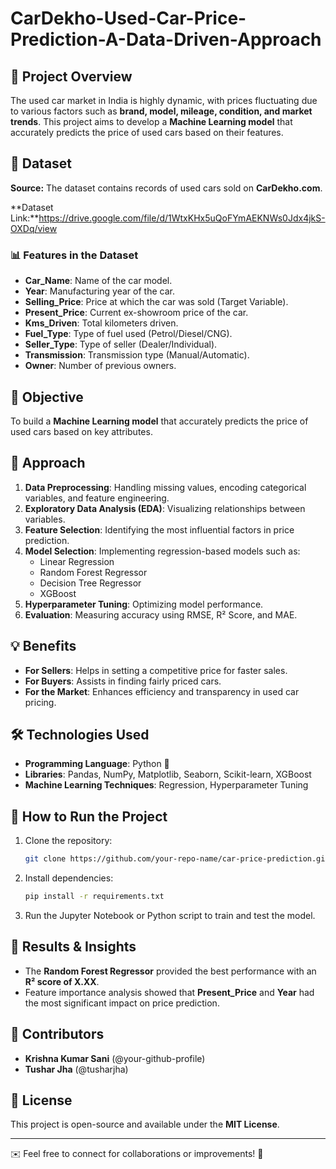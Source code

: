 # CarDekho-Used-Car-Price-Prediction-A-Data-Driven-Approach

## 📌 Project Overview
The used car market in India is highly dynamic, with prices fluctuating due to various factors such as **brand, model, mileage, condition, and market trends**. This project aims to develop a **Machine Learning model** that accurately predicts the price of used cars based on their features.

## 📂 Dataset
**Source:** The dataset contains records of used cars sold on **CarDekho.com**.

**Dataset Link:**https://drive.google.com/file/d/1WtxKHx5uQoFYmAEKNWs0Jdx4jkS-OXDq/view
### 📊 Features in the Dataset
- **Car_Name**: Name of the car model.
- **Year**: Manufacturing year of the car.
- **Selling_Price**: Price at which the car was sold (Target Variable).
- **Present_Price**: Current ex-showroom price of the car.
- **Kms_Driven**: Total kilometers driven.
- **Fuel_Type**: Type of fuel used (Petrol/Diesel/CNG).
- **Seller_Type**: Type of seller (Dealer/Individual).
- **Transmission**: Transmission type (Manual/Automatic).
- **Owner**: Number of previous owners.

## 🎯 Objective
To build a **Machine Learning model** that accurately predicts the price of used cars based on key attributes.

## 🚀 Approach
1. **Data Preprocessing**: Handling missing values, encoding categorical variables, and feature engineering.
2. **Exploratory Data Analysis (EDA)**: Visualizing relationships between variables.
3. **Feature Selection**: Identifying the most influential factors in price prediction.
4. **Model Selection**: Implementing regression-based models such as:
   - Linear Regression
   - Random Forest Regressor
   - Decision Tree Regressor
   - XGBoost
5. **Hyperparameter Tuning**: Optimizing model performance.
6. **Evaluation**: Measuring accuracy using RMSE, R² Score, and MAE.

## 💡 Benefits
- **For Sellers**: Helps in setting a competitive price for faster sales.
- **For Buyers**: Assists in finding fairly priced cars.
- **For the Market**: Enhances efficiency and transparency in used car pricing.

## 🛠️ Technologies Used
- **Programming Language**: Python 🐍
- **Libraries**: Pandas, NumPy, Matplotlib, Seaborn, Scikit-learn, XGBoost
- **Machine Learning Techniques**: Regression, Hyperparameter Tuning

## 📌 How to Run the Project
1. Clone the repository:
   ```bash
   git clone https://github.com/your-repo-name/car-price-prediction.git
   ```
2. Install dependencies:
   ```bash
   pip install -r requirements.txt
   ```
3. Run the Jupyter Notebook or Python script to train and test the model.

## 📌 Results & Insights
- The **Random Forest Regressor** provided the best performance with an **R² score of X.XX**.
- Feature importance analysis showed that **Present_Price** and **Year** had the most significant impact on price prediction.

## 🤝 Contributors
- **Krishna Kumar Sani** (@your-github-profile)
- **Tushar Jha** (@tusharjha)

## 📜 License
This project is open-source and available under the **MIT License**.

---
✉️ Feel free to connect for collaborations or improvements! 🚀
